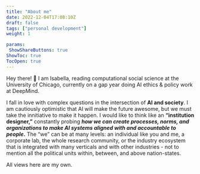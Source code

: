```yaml
---
title: "About me"
date: 2022-12-04T17:08:10Z
draft: false
tags: ["personal development"]
weight: 1

params:
 ShowShareButtons: true
ShowToc: true
TocOpen: true
---
```


Hey there! :wave: I am Isabella, reading computational social science at the University of Chicago, currently on a gap year doing AI ethics & policy work at DeepMind.

I fall in love with complex questions in the intersection of **AI and society**. I am cautiously optimistic that AI will make the future awesome, but we must take the innitiative to make it happen. I would like to think like an **“institution designer,”** constantly probing **_how we can create processes, norms, and organizations to make AI systems aligned with and accountable to people_.** The “we” can be at many levels: an individual like you and me, a corporate lab, the whole research community, or the industry ecosystem that is integrated with many verticals and with other industries - not to mention all the political units within, between, and above nation-states.

All views here are my own.
